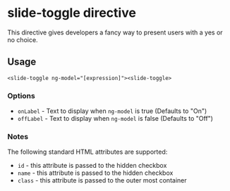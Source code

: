# slide-toggle directive

This directive gives developers a fancy way to present users with a yes or no choice.

## Usage

    <slide-toggle ng-model="[expression]"><slide-toggle>

### Options

* `onLabel` - Text to display when `ng-model` is true (Defaults to "On")
* `offLabel` - Text to display when `ng-model` is false (Defaults to "Off")

### Notes

The following standard HTML attributes are supported:

* `id` - this attribute is passed to the hidden checkbox
* `name` - this attribute is passed to the hidden checkbox
* `class` - this attribute is passed to the outer most container